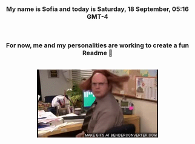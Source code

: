


<div align="center">
<h3 >My name is Sofia and today is Saturday, 18 September, 05:16 GMT-4</h3><br>
<h3 >For now, me and my personalities are working to create a fun Readme 👋
</h3><br>
<img src='img/dwight.gif' alt='working...'/>
</div>
